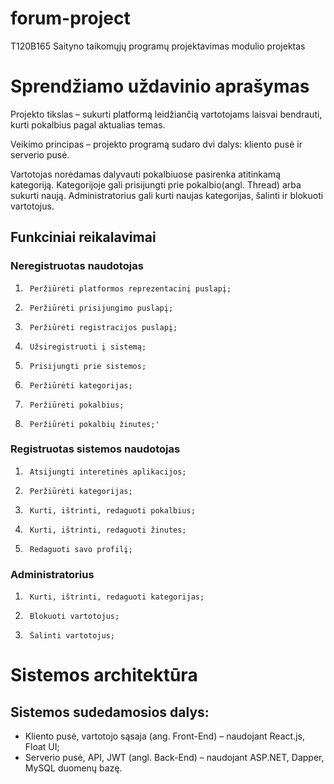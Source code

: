 # forum-project
T120B165 Saityno taikomųjų programų projektavimas modulio projektas

# Sprendžiamo uždavinio aprašymas

Projekto tikslas – sukurti platformą leidžiančią vartotojams laisvai bendrauti, kurti pokalbius pagal aktualias temas.

Veikimo principas – projekto programą sudaro dvi dalys: kliento pusė ir serverio pusė.

Vartotojas norėdamas dalyvauti pokalbiuose pasirenka atitinkamą kategoriją. Kategorijoje gali prisijungti prie pokalbio(angl. Thread) arba sukurti naują. Administratorius gali kurti naujas kategorijas, šalinti ir blokuoti vartotojus.

## Funkciniai reikalavimai
### Neregistruotas naudotojas
1.      Peržiūrėti platformos reprezentacinį puslapį;
2.      Peržiūrėti prisijungimo puslapį;
3.      Peržiūrėti registracijos puslapį;
4.  	Užsiregistruoti į sistemą;
5.      Prisijungti prie sistemos;
6.      Peržiūrėti kategorijas;
7.      Peržiūrėti pokalbius;
8.      Peržiūrėti pokalbių žinutes;'

### Registruotas sistemos naudotojas
1.      Atsijungti interetinės aplikacijos;
2.      Peržiūrėti kategorijas;
3.      Kurti, ištrinti, redaguoti pokalbius;
4.      Kurti, ištrinti, redaguoti žinutes;
5.      Redaguoti savo profilį;

### Administratorius
1.      Kurti, ištrinti, redaguoti kategorijas;
2.      Blokuoti vartotojus;
3.      Šalinti vartotojus;

# Sistemos architektūra

## Sistemos sudedamosios dalys:

-   Kliento pusė, vartotojo sąsaja (ang. Front-End) – naudojant React.js, Float UI;
-   Serverio pusė, API, JWT (angl. Back-End) – naudojant ASP.NET, Dapper, MySQL duomenų bazę.